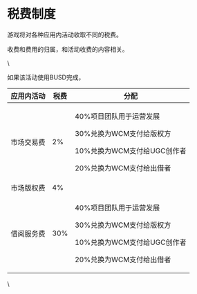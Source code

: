 # 税费制度

游戏将对各种应用内活动收取不同的税费。

收费和费用的归属，和活动收费的内容相关。

\


如果该活动使用BUSD完成，

| 应用内活动 | 税费  | 分配                                                                                        |
| ----- | --- | ----------------------------------------------------------------------------------------- |
| 市场交易费 | 2%  | <p>40%项目团队用于运营发展</p><p>30%兑换为WCM支付给版权方</p><p>10%兑换为WCM支付给UGC创作者</p><p>20%兑换为WCM支付给出借者</p> |
| 市场版权费 | 4%  |                                                                                           |
| 借阅服务费 | 30% | <p>40%项目团队用于运营发展</p><p>30%兑换为WCM支付给版权方</p><p>10%兑换为WCM支付给UGC创作者</p><p>20%兑换为WCM支付给出借者</p> |

\
